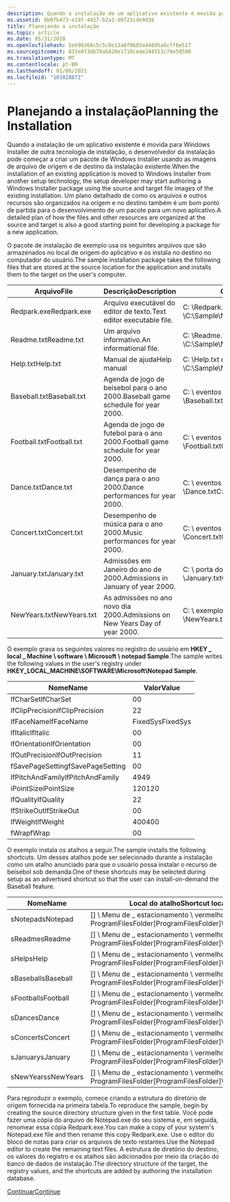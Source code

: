 ```yaml
---
description: Quando a instalação de um aplicativo existente é movida para Windows Installer de outra tecnologia de instalação, o desenvolvedor da instalação pode começar a criar um pacote de Windows Installer usando as imagens de arquivo de origem e de destino da instalação existente.
ms.assetid: 8b0fb473-e19f-4427-b2a1-d0721cde9d38
title: Planejando a instalação
ms.topic: article
ms.date: 05/31/2018
ms.openlocfilehash: 5eb98368c5c5c8e13a8f9b03a44805a8cff6e517
ms.sourcegitcommit: 831e8f3db78ab820e1710cede244553c70e50500
ms.translationtype: MT
ms.contentlocale: pt-BR
ms.lasthandoff: 01/08/2021
ms.locfileid: "103828872"
---
```

# <a name="planning-the-installation"></a><span data-ttu-id="23cfa-103">Planejando a instalação</span><span class="sxs-lookup"><span data-stu-id="23cfa-103">Planning the Installation</span></span>

<span data-ttu-id="23cfa-104">Quando a instalação de um aplicativo existente é movida para Windows Installer de outra tecnologia de instalação, o desenvolvedor da instalação pode começar a criar um pacote de Windows Installer usando as imagens de arquivo de origem e de destino da instalação existente.</span><span class="sxs-lookup"><span data-stu-id="23cfa-104">When the installation of an existing application is moved to Windows Installer from another setup technology, the setup developer may start authoring a Windows Installer package using the source and target file images of the existing installation.</span></span> <span data-ttu-id="23cfa-105">Um plano detalhado de como os arquivos e outros recursos são organizados na origem e no destino também é um bom ponto de partida para o desenvolvimento de um pacote para um novo aplicativo.</span><span class="sxs-lookup"><span data-stu-id="23cfa-105">A detailed plan of how the files and other resources are organized at the source and target is also a good starting point for developing a package for a new application.</span></span>

<span data-ttu-id="23cfa-106">O pacote de instalação de exemplo usa os seguintes arquivos que são armazenados no local de origem do aplicativo e os instala no destino no computador do usuário.</span><span class="sxs-lookup"><span data-stu-id="23cfa-106">The sample installation package takes the following files that are stored at the source location for the application and installs them to the target on the user's computer.</span></span>



| <span data-ttu-id="23cfa-107">Arquivo</span><span class="sxs-lookup"><span data-stu-id="23cfa-107">File</span></span>         | <span data-ttu-id="23cfa-108">Descrição</span><span class="sxs-lookup"><span data-stu-id="23cfa-108">Description</span></span>                               | <span data-ttu-id="23cfa-109">Caminho para a origem</span><span class="sxs-lookup"><span data-stu-id="23cfa-109">Path to source</span></span>                                    | <span data-ttu-id="23cfa-110">Caminho para o destino</span><span class="sxs-lookup"><span data-stu-id="23cfa-110">Path to target</span></span>                                          |
|--------------|-------------------------------------------|---------------------------------------------------|---------------------------------------------------------|
| <span data-ttu-id="23cfa-111">Redpark.exe</span><span class="sxs-lookup"><span data-stu-id="23cfa-111">Redpark.exe</span></span>  | <span data-ttu-id="23cfa-112">Arquivo executável do editor de texto.</span><span class="sxs-lookup"><span data-stu-id="23cfa-112">Text editor executable file.</span></span>              | <span data-ttu-id="23cfa-113">C: \\Redpark.exe do bloco de notas de exemplo \\ \\</span><span class="sxs-lookup"><span data-stu-id="23cfa-113">C:\\Sample\\Notepad\\Redpark.exe</span></span>                  | <span data-ttu-id="23cfa-114">\[\] \\Redpark.exe de \_ estacionamento \\ vermelho ProgramFilesFolder</span><span class="sxs-lookup"><span data-stu-id="23cfa-114">\[ProgramFilesFolder\]\\Red\_Park\\Redpark.exe</span></span>          |
| <span data-ttu-id="23cfa-115">Readme.txt</span><span class="sxs-lookup"><span data-stu-id="23cfa-115">Readme.txt</span></span>   | <span data-ttu-id="23cfa-116">Um arquivo informativo.</span><span class="sxs-lookup"><span data-stu-id="23cfa-116">An informational file.</span></span>                    | <span data-ttu-id="23cfa-117">C: \\Readme.txt do bloco de notas de exemplo \\ \\</span><span class="sxs-lookup"><span data-stu-id="23cfa-117">C:\\Sample\\Notepad\\Readme.txt</span></span>                   | <span data-ttu-id="23cfa-118">\[\] \\Readme.txt de \_ estacionamento \\ vermelho ProgramFilesFolder</span><span class="sxs-lookup"><span data-stu-id="23cfa-118">\[ProgramFilesFolder\]\\Red\_Park\\Readme.txt</span></span>           |
| <span data-ttu-id="23cfa-119">Help.txt</span><span class="sxs-lookup"><span data-stu-id="23cfa-119">Help.txt</span></span>     | <span data-ttu-id="23cfa-120">Manual de ajuda</span><span class="sxs-lookup"><span data-stu-id="23cfa-120">Help manual</span></span>                               | <span data-ttu-id="23cfa-121">C: \\Help.txt do bloco de notas de exemplo \\ \\</span><span class="sxs-lookup"><span data-stu-id="23cfa-121">C:\\Sample\\Notepad\\Help.txt</span></span>                     | <span data-ttu-id="23cfa-122">Não instalado.</span><span class="sxs-lookup"><span data-stu-id="23cfa-122">Not installed.</span></span> <span data-ttu-id="23cfa-123">Sempre executar de origem.</span><span class="sxs-lookup"><span data-stu-id="23cfa-123">Always run-from-source.</span></span>                  |
| <span data-ttu-id="23cfa-124">Baseball.txt</span><span class="sxs-lookup"><span data-stu-id="23cfa-124">Baseball.txt</span></span> | <span data-ttu-id="23cfa-125">Agenda de jogo de beisebol para o ano 2000.</span><span class="sxs-lookup"><span data-stu-id="23cfa-125">Baseball game schedule for year 2000.</span></span>     | <span data-ttu-id="23cfa-126">C: \\ eventos de exemplo do \\ bloco de notas \\ \\Baseball.txt</span><span class="sxs-lookup"><span data-stu-id="23cfa-126">C:\\Sample\\Notepad\\Events\\Baseball.txt</span></span>         | <span data-ttu-id="23cfa-127">\[\] \\Baseball.txt de \_ esportes de estacionamento vermelho \\ \\ ProgramFilesFolder</span><span class="sxs-lookup"><span data-stu-id="23cfa-127">\[ProgramFilesFolder\]\\Red\_Park\\Sports\\Baseball.txt</span></span> |
| <span data-ttu-id="23cfa-128">Football.txt</span><span class="sxs-lookup"><span data-stu-id="23cfa-128">Football.txt</span></span> | <span data-ttu-id="23cfa-129">Agenda de jogo de futebol para o ano 2000.</span><span class="sxs-lookup"><span data-stu-id="23cfa-129">Football game schedule for year 2000.</span></span>     | <span data-ttu-id="23cfa-130">C: \\ eventos de exemplo do \\ bloco de notas \\ \\Football.txt</span><span class="sxs-lookup"><span data-stu-id="23cfa-130">C:\\Sample\\Notepad\\Events\\Football.txt</span></span>         | <span data-ttu-id="23cfa-131">\[\] \\Football.txt de \_ esportes de estacionamento vermelho \\ \\ ProgramFilesFolder</span><span class="sxs-lookup"><span data-stu-id="23cfa-131">\[ProgramFilesFolder\]\\Red\_Park\\Sports\\Football.txt</span></span> |
| <span data-ttu-id="23cfa-132">Dance.txt</span><span class="sxs-lookup"><span data-stu-id="23cfa-132">Dance.txt</span></span>    | <span data-ttu-id="23cfa-133">Desempenho de dança para o ano 2000.</span><span class="sxs-lookup"><span data-stu-id="23cfa-133">Dance performances for year 2000.</span></span>         | <span data-ttu-id="23cfa-134">C: \\ eventos de exemplo do \\ bloco de notas \\ \\Dance.txt</span><span class="sxs-lookup"><span data-stu-id="23cfa-134">C:\\Sample\\Notepad\\Events\\Dance.txt</span></span>            | <span data-ttu-id="23cfa-135">\[\] \\Dance.txt ProgramFilesFolder Red \_ Park \\ Arts \\</span><span class="sxs-lookup"><span data-stu-id="23cfa-135">\[ProgramFilesFolder\]\\Red\_Park\\Arts\\Dance.txt</span></span>      |
| <span data-ttu-id="23cfa-136">Concert.txt</span><span class="sxs-lookup"><span data-stu-id="23cfa-136">Concert.txt</span></span>  | <span data-ttu-id="23cfa-137">Desempenho de música para o ano 2000.</span><span class="sxs-lookup"><span data-stu-id="23cfa-137">Music performances for year 2000.</span></span>         | <span data-ttu-id="23cfa-138">C: \\ eventos de exemplo do \\ bloco de notas \\ \\Concert.txt</span><span class="sxs-lookup"><span data-stu-id="23cfa-138">C:\\Sample\\Notepad\\Events\\Concert.txt</span></span>          | <span data-ttu-id="23cfa-139">\[\] \\Concert.txt ProgramFilesFolder Red \_ Park \\ Arts \\</span><span class="sxs-lookup"><span data-stu-id="23cfa-139">\[ProgramFilesFolder\]\\Red\_Park\\Arts\\Concert.txt</span></span>    |
| <span data-ttu-id="23cfa-140">January.txt</span><span class="sxs-lookup"><span data-stu-id="23cfa-140">January.txt</span></span>  | <span data-ttu-id="23cfa-141">Admissões em Janeiro do ano de 2000.</span><span class="sxs-lookup"><span data-stu-id="23cfa-141">Admissions in January of year 2000.</span></span>       | <span data-ttu-id="23cfa-142">C: \\ porta do bloco de notas de exemplo \\ \\ \\January.txt</span><span class="sxs-lookup"><span data-stu-id="23cfa-142">C:\\Sample\\Notepad\\Gate\\January.txt</span></span>            | <span data-ttu-id="23cfa-143">\[ProgramFilesFolder \] \\ \_ portão de estacionamento vermelho \\ \\January.txt</span><span class="sxs-lookup"><span data-stu-id="23cfa-143">\[ProgramFilesFolder\]\\Red\_Park\\Gate\\January.txt</span></span>    |
| <span data-ttu-id="23cfa-144">NewYears.txt</span><span class="sxs-lookup"><span data-stu-id="23cfa-144">NewYears.txt</span></span> | <span data-ttu-id="23cfa-145">As admissões no ano novo dia 2000.</span><span class="sxs-lookup"><span data-stu-id="23cfa-145">Admissions on New Years Day of year 2000.</span></span> | <span data-ttu-id="23cfa-146">C: \\ exemplo de \\ feriados do bloco de notas \\ \\ \\NewYears.txt</span><span class="sxs-lookup"><span data-stu-id="23cfa-146">C:\\Sample\\Notepad\\Gate\\Holidays\\NewYears.txt</span></span> | <span data-ttu-id="23cfa-147">\[ProgramFilesFolder \] \\ \_ portão de estacionamento vermelho \\ \\NewYears.txt</span><span class="sxs-lookup"><span data-stu-id="23cfa-147">\[ProgramFilesFolder\]\\Red\_Park\\Gate\\NewYears.txt</span></span>   |



 

<span data-ttu-id="23cfa-148">O exemplo grava os seguintes valores no registro do usuário em **HKEY \_ local \_ Machine \\ software \\ Microsoft \\ notepad Sample**.</span><span class="sxs-lookup"><span data-stu-id="23cfa-148">The sample writes the following values in the user's registry under **HKEY\_LOCAL\_MACHINE\\SOFTWARE\\Microsoft\\Notepad Sample**.</span></span>



| <span data-ttu-id="23cfa-149">Nome</span><span class="sxs-lookup"><span data-stu-id="23cfa-149">Name</span></span>             | <span data-ttu-id="23cfa-150">Valor</span><span class="sxs-lookup"><span data-stu-id="23cfa-150">Value</span></span>    |
|------------------|----------|
| <span data-ttu-id="23cfa-151">lfCharSet</span><span class="sxs-lookup"><span data-stu-id="23cfa-151">lfCharSet</span></span>        | <span data-ttu-id="23cfa-152">0</span><span class="sxs-lookup"><span data-stu-id="23cfa-152">0</span></span>        |
| <span data-ttu-id="23cfa-153">lfClipPrecision</span><span class="sxs-lookup"><span data-stu-id="23cfa-153">lfClipPrecision</span></span>  | <span data-ttu-id="23cfa-154">2</span><span class="sxs-lookup"><span data-stu-id="23cfa-154">2</span></span>        |
| <span data-ttu-id="23cfa-155">lfFaceName</span><span class="sxs-lookup"><span data-stu-id="23cfa-155">lfFaceName</span></span>       | <span data-ttu-id="23cfa-156">FixedSys</span><span class="sxs-lookup"><span data-stu-id="23cfa-156">FixedSys</span></span> |
| <span data-ttu-id="23cfa-157">lfItalic</span><span class="sxs-lookup"><span data-stu-id="23cfa-157">lfItalic</span></span>         | <span data-ttu-id="23cfa-158">0</span><span class="sxs-lookup"><span data-stu-id="23cfa-158">0</span></span>        |
| <span data-ttu-id="23cfa-159">lfOrientation</span><span class="sxs-lookup"><span data-stu-id="23cfa-159">lfOrientation</span></span>    | <span data-ttu-id="23cfa-160">0</span><span class="sxs-lookup"><span data-stu-id="23cfa-160">0</span></span>        |
| <span data-ttu-id="23cfa-161">lfOutPrecision</span><span class="sxs-lookup"><span data-stu-id="23cfa-161">lfOutPrecision</span></span>   | <span data-ttu-id="23cfa-162">1</span><span class="sxs-lookup"><span data-stu-id="23cfa-162">1</span></span>        |
| <span data-ttu-id="23cfa-163">fSavePageSetting</span><span class="sxs-lookup"><span data-stu-id="23cfa-163">fSavePageSetting</span></span> | <span data-ttu-id="23cfa-164">0</span><span class="sxs-lookup"><span data-stu-id="23cfa-164">0</span></span>        |
| <span data-ttu-id="23cfa-165">lfPitchAndFamily</span><span class="sxs-lookup"><span data-stu-id="23cfa-165">lfPitchAndFamily</span></span> | <span data-ttu-id="23cfa-166">49</span><span class="sxs-lookup"><span data-stu-id="23cfa-166">49</span></span>       |
| <span data-ttu-id="23cfa-167">iPointSize</span><span class="sxs-lookup"><span data-stu-id="23cfa-167">iPointSize</span></span>       | <span data-ttu-id="23cfa-168">120</span><span class="sxs-lookup"><span data-stu-id="23cfa-168">120</span></span>      |
| <span data-ttu-id="23cfa-169">lfQuality</span><span class="sxs-lookup"><span data-stu-id="23cfa-169">lfQuality</span></span>        | <span data-ttu-id="23cfa-170">2</span><span class="sxs-lookup"><span data-stu-id="23cfa-170">2</span></span>        |
| <span data-ttu-id="23cfa-171">lfStrikeOut</span><span class="sxs-lookup"><span data-stu-id="23cfa-171">lfStrikeOut</span></span>      | <span data-ttu-id="23cfa-172">0</span><span class="sxs-lookup"><span data-stu-id="23cfa-172">0</span></span>        |
| <span data-ttu-id="23cfa-173">lfWeight</span><span class="sxs-lookup"><span data-stu-id="23cfa-173">lfWeight</span></span>         | <span data-ttu-id="23cfa-174">400</span><span class="sxs-lookup"><span data-stu-id="23cfa-174">400</span></span>      |
| <span data-ttu-id="23cfa-175">fWrap</span><span class="sxs-lookup"><span data-stu-id="23cfa-175">fWrap</span></span>            | <span data-ttu-id="23cfa-176">0</span><span class="sxs-lookup"><span data-stu-id="23cfa-176">0</span></span>        |



 

<span data-ttu-id="23cfa-177">O exemplo instala os atalhos a seguir.</span><span class="sxs-lookup"><span data-stu-id="23cfa-177">The sample installs the following shortcuts.</span></span> <span data-ttu-id="23cfa-178">Um desses atalhos pode ser selecionado durante a instalação como um atalho anunciado para que o usuário possa instalar o recurso de beisebol sob demanda.</span><span class="sxs-lookup"><span data-stu-id="23cfa-178">One of these shortcuts may be selected during setup as an advertised shortcut so that the user can install-on-demand the Baseball feature.</span></span>



| <span data-ttu-id="23cfa-179">Nome</span><span class="sxs-lookup"><span data-stu-id="23cfa-179">Name</span></span>      | <span data-ttu-id="23cfa-180">Local do atalho</span><span class="sxs-lookup"><span data-stu-id="23cfa-180">Shortcut location</span></span>                         | <span data-ttu-id="23cfa-181">Destino do atalho</span><span class="sxs-lookup"><span data-stu-id="23cfa-181">Shortcut target</span></span>                                         |
|-----------|-------------------------------------------|---------------------------------------------------------|
| <span data-ttu-id="23cfa-182">sNotepad</span><span class="sxs-lookup"><span data-stu-id="23cfa-182">sNotepad</span></span>  | <span data-ttu-id="23cfa-183">\[\] \\ Menu de \_ estacionamento \\ vermelho ProgramFilesFolder</span><span class="sxs-lookup"><span data-stu-id="23cfa-183">\[ProgramFilesFolder\]\\Red\_Park\\Menu</span></span>\\ | <span data-ttu-id="23cfa-184">\[\] \\Redpark.exe de \_ estacionamento \\ vermelho ProgramFilesFolder</span><span class="sxs-lookup"><span data-stu-id="23cfa-184">\[ProgramFilesFolder\]\\Red\_Park\\Redpark.exe</span></span>          |
| <span data-ttu-id="23cfa-185">sReadme</span><span class="sxs-lookup"><span data-stu-id="23cfa-185">sReadme</span></span>   | <span data-ttu-id="23cfa-186">\[\] \\ Menu de \_ estacionamento \\ vermelho ProgramFilesFolder</span><span class="sxs-lookup"><span data-stu-id="23cfa-186">\[ProgramFilesFolder\]\\Red\_Park\\Menu</span></span>\\ | <span data-ttu-id="23cfa-187">\[\] \\Readme.txt de \_ estacionamento \\ vermelho ProgramFilesFolder</span><span class="sxs-lookup"><span data-stu-id="23cfa-187">\[ProgramFilesFolder\]\\Red\_Park\\Readme.txt</span></span>           |
| <span data-ttu-id="23cfa-188">sHelp</span><span class="sxs-lookup"><span data-stu-id="23cfa-188">sHelp</span></span>     | <span data-ttu-id="23cfa-189">\[\] \\ Menu de \_ estacionamento \\ vermelho ProgramFilesFolder</span><span class="sxs-lookup"><span data-stu-id="23cfa-189">\[ProgramFilesFolder\]\\Red\_Park\\Menu</span></span>\\ | <span data-ttu-id="23cfa-190">\[\] \\Help.txt do \\ bloco de notas \\ ProgramFilesFolder</span><span class="sxs-lookup"><span data-stu-id="23cfa-190">\[ProgramFilesFolder\]\\Sample\\Notepad\\Help.txt</span></span>       |
| <span data-ttu-id="23cfa-191">sBaseball</span><span class="sxs-lookup"><span data-stu-id="23cfa-191">sBaseball</span></span> | <span data-ttu-id="23cfa-192">\[\] \\ Menu de \_ estacionamento \\ vermelho ProgramFilesFolder</span><span class="sxs-lookup"><span data-stu-id="23cfa-192">\[ProgramFilesFolder\]\\Red\_Park\\Menu</span></span>\\ | <span data-ttu-id="23cfa-193">\[\] \\Baseball.txt de \_ esportes de estacionamento vermelho \\ \\ ProgramFilesFolder</span><span class="sxs-lookup"><span data-stu-id="23cfa-193">\[ProgramFilesFolder\]\\Red\_Park\\Sports\\Baseball.txt</span></span> |
| <span data-ttu-id="23cfa-194">sFootball</span><span class="sxs-lookup"><span data-stu-id="23cfa-194">sFootball</span></span> | <span data-ttu-id="23cfa-195">\[\] \\ Menu de \_ estacionamento \\ vermelho ProgramFilesFolder</span><span class="sxs-lookup"><span data-stu-id="23cfa-195">\[ProgramFilesFolder\]\\Red\_Park\\Menu</span></span>\\ | <span data-ttu-id="23cfa-196">\[\] \\Football.txt de \_ esportes de estacionamento vermelho \\ \\ ProgramFilesFolder</span><span class="sxs-lookup"><span data-stu-id="23cfa-196">\[ProgramFilesFolder\]\\Red\_Park\\Sports\\Football.txt</span></span> |
| <span data-ttu-id="23cfa-197">sDance</span><span class="sxs-lookup"><span data-stu-id="23cfa-197">sDance</span></span>    | <span data-ttu-id="23cfa-198">\[\] \\ Menu de \_ estacionamento \\ vermelho ProgramFilesFolder</span><span class="sxs-lookup"><span data-stu-id="23cfa-198">\[ProgramFilesFolder\]\\Red\_Park\\Menu</span></span>\\ | <span data-ttu-id="23cfa-199">\[\] \\Dance.txt ProgramFilesFolder Red \_ Park \\ Arts \\</span><span class="sxs-lookup"><span data-stu-id="23cfa-199">\[ProgramFilesFolder\]\\Red\_Park\\Arts\\Dance.txt</span></span>      |
| <span data-ttu-id="23cfa-200">sConcert</span><span class="sxs-lookup"><span data-stu-id="23cfa-200">sConcert</span></span>  | <span data-ttu-id="23cfa-201">\[\] \\ Menu de \_ estacionamento \\ vermelho ProgramFilesFolder</span><span class="sxs-lookup"><span data-stu-id="23cfa-201">\[ProgramFilesFolder\]\\Red\_Park\\Menu</span></span>\\ | <span data-ttu-id="23cfa-202">\[\] \\Concert.txt ProgramFilesFolder Red \_ Park \\ Arts \\</span><span class="sxs-lookup"><span data-stu-id="23cfa-202">\[ProgramFilesFolder\]\\Red\_Park\\Arts\\Concert.txt</span></span>    |
| <span data-ttu-id="23cfa-203">sJanuary</span><span class="sxs-lookup"><span data-stu-id="23cfa-203">sJanuary</span></span>  | <span data-ttu-id="23cfa-204">\[\] \\ Menu de \_ estacionamento \\ vermelho ProgramFilesFolder</span><span class="sxs-lookup"><span data-stu-id="23cfa-204">\[ProgramFilesFolder\]\\Red\_Park\\Menu</span></span>\\ | <span data-ttu-id="23cfa-205">\[ProgramFilesFolder \] \\ \_ portão de estacionamento vermelho \\ \\January.txt</span><span class="sxs-lookup"><span data-stu-id="23cfa-205">\[ProgramFilesFolder\]\\Red\_Park\\Gate\\January.txt</span></span>    |
| <span data-ttu-id="23cfa-206">sNewYears</span><span class="sxs-lookup"><span data-stu-id="23cfa-206">sNewYears</span></span> | <span data-ttu-id="23cfa-207">\[\] \\ Menu de \_ estacionamento \\ vermelho ProgramFilesFolder</span><span class="sxs-lookup"><span data-stu-id="23cfa-207">\[ProgramFilesFolder\]\\Red\_Park\\Menu</span></span>\\ | <span data-ttu-id="23cfa-208">\[ProgramFilesFolder \] \\ \_ portão de estacionamento vermelho \\ \\NewYears.txt</span><span class="sxs-lookup"><span data-stu-id="23cfa-208">\[ProgramFilesFolder\]\\Red\_Park\\Gate\\NewYears.txt</span></span>   |



 

<span data-ttu-id="23cfa-209">Para reproduzir o exemplo, comece criando a estrutura do diretório de origem fornecida na primeira tabela.</span><span class="sxs-lookup"><span data-stu-id="23cfa-209">To reproduce the sample, begin by creating the source directory structure given in the first table.</span></span> <span data-ttu-id="23cfa-210">Você pode fazer uma cópia do arquivo de Notepad.exe do seu sistema e, em seguida, renomear essa cópia Redpark.exe.</span><span class="sxs-lookup"><span data-stu-id="23cfa-210">You can make a copy of your system's Notepad.exe file and then rename this copy Redpark.exe.</span></span> <span data-ttu-id="23cfa-211">Use o editor do bloco de notas para criar os arquivos de texto restantes.</span><span class="sxs-lookup"><span data-stu-id="23cfa-211">Use the Notepad editor to create the remaining text files.</span></span> <span data-ttu-id="23cfa-212">A estrutura de diretório do destino, os valores do registro e os atalhos são adicionados por meio da criação do banco de dados de instalação.</span><span class="sxs-lookup"><span data-stu-id="23cfa-212">The directory structure of the target, the registry values, and the shortcuts are added by authoring the installation database.</span></span>

[<span data-ttu-id="23cfa-213">Continuar</span><span class="sxs-lookup"><span data-stu-id="23cfa-213">Continue</span></span>](importing-a-blank-database.md)

 

 



